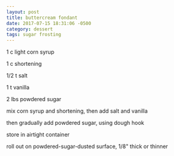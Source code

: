 ```yaml
---
layout: post
title: buttercream fondant
date: 2017-07-15 18:31:06 -0500
category: dessert
tags: sugar frosting
---
```

1 c light corn syrup  
  
1 c shortening  
  
1/2 t salt  
  
1 t vanilla  
  
2 lbs powdered sugar  
  
mix corn syrup and shortening, then add salt and vanilla  
  
then gradually add powdered sugar, using dough hook  
  
store in airtight container  
  
roll out on powdered-sugar-dusted surface, 1/8" thick or thinner  
